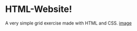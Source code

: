 # HTML-Website!
A very simple grid exercise made with HTML and CSS. 
[image](https://user-images.githubusercontent.com/82944469/207171855-50e04c65-dab9-49e3-b820-5a8b454bf483.png)
